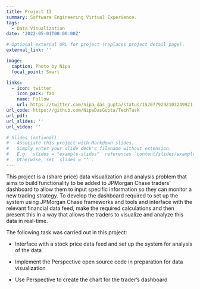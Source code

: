 ```yaml
---
title: Project II
summary: Software Engineering Virtual Experience.
tags:
  - Data Visualization
date: '2022-05-01T00:00:00Z'

# Optional external URL for project (replaces project detail page).
external_link: ''

image:
  caption: Photo by Nipa
  focal_point: Smart

links:
  - icon: twitter
    icon_pack: fab
    name: Follow
    url: https://twitter.com/nipa_das_gupta/status/1520779292103249921
url_code: https://github.com/NipaDasGupta/TechTask
url_pdf: 
url_slides: ''
url_video: ''

# Slides (optional).
#   Associate this project with Markdown slides.
#   Simply enter your slide deck's filename without extension.
#   E.g. `slides = "example-slides"` references `content/slides/example-slides.md`.
#   Otherwise, set `slides = ""`.
---
```


This project is a (share price) data visualization and analysis problem that aims to build functionality to be added to JPMorgan Chase traders' dashboard to allow them to input specific information so they can monitor a new trading strategy. To develop the dashboard required to set up the system using JPMorgan Chase frameworks and tools and interface with the relevant financial data feed, make the required calculations and then present this in a way that allows the traders to visualize and analyze this data in real-time.

The following task was carried out in this project:

+ Interface with a stock price data feed and set up the system for analysis of the data

+ Implement the Perspective open source code in preparation for data visualization

+ Use Perspective to create the chart for the trader’s dashboard
